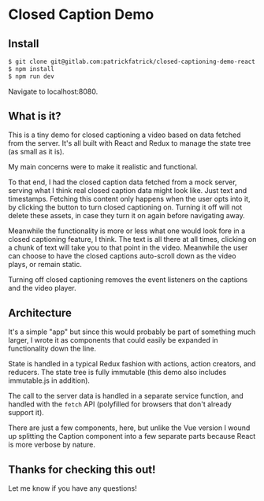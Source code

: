 # Closed Caption Demo

## Install

```bash
$ git clone git@gitlab.com:patrickfatrick/closed-captioning-demo-react.git
$ npm install
$ npm run dev
```

Navigate to localhost:8080.

## What is it?

This is a tiny demo for closed captioning a video based on data fetched from the server. It's all built with React and Redux to manage the state tree (as small as it is).

My main concerns were to make it realistic and functional.

To that end, I had the closed caption data fetched from a mock server, serving what I think real closed caption data might look like. Just text and timestamps. Fetching this content only happens when the user opts into it, by clicking the button to turn closed captioning on. Turning it off will not delete these assets, in case they turn it on again before navigating away.

Meanwhile the functionality is more or less what one would look fore in a closed captioning feature, I think. The text is all there at all times, clicking on a chunk of text will take you to that point in the video. Meanwhile the user can choose to have the closed captions auto-scroll down as the video plays, or remain static.

Turning off closed captioning removes the event listeners on the captions and the video player.

## Architecture

It's a simple "app" but since this would probably be part of something much larger, I wrote it as components that could easily be expanded in functionality down the line. 

State is handled in a typical Redux fashion with actions, action creators, and reducers. The state tree is fully immutable (this demo also includes immutable.js in addition).

The call to the server data is handled in a separate service function, and handled with the `fetch` API (polyfilled for browsers that don't already support it).

There are just a few components, here, but unlike the Vue version I wound up splitting the Caption component into a few separate parts because React is more verbose by nature.

## Thanks for checking this out!

Let me know if you have any questions!
